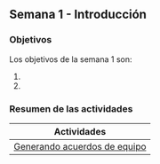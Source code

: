 ## Semana 1 - Introducción

### Objetivos

Los objetivos de la semana 1 son:

1. 
2. 
 
### Resumen de las actividades

| Actividades   |
|---------------|
| [Generando acuerdos de equipo](https://avargas20.github.io/MISW-Procesos/semanas/semana1/s1_vision_producto)  |
